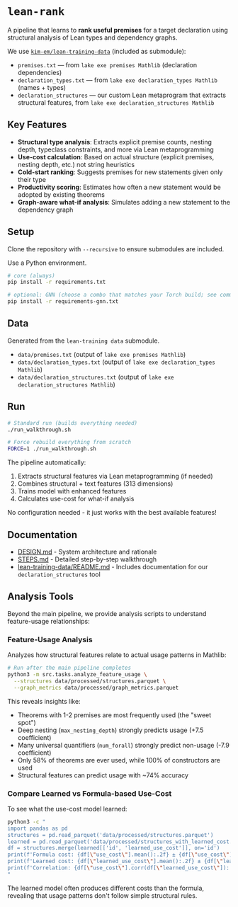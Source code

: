 # `lean-rank`

A pipeline that learns to **rank useful premises** for a target declaration using structural analysis of Lean types and dependency graphs.

We use [`kim-em/lean-training-data`](https://github.com/kim-em/lean-training-data) (included as submodule):
- `premises.txt` — from `lake exe premises Mathlib` (declaration dependencies)
- `declaration_types.txt` — from `lake exe declaration_types Mathlib` (names + types)
- `declaration_structures` — our custom Lean metaprogram that extracts structural features, from `lake exe declaration_structures Mathlib`

## Key Features

- **Structural type analysis**: Extracts explicit premise counts, nesting depth, typeclass constraints, and more via Lean metaprogramming
- **Use-cost calculation**: Based on actual structure (explicit premises, nesting depth, etc.) not string heuristics
- **Cold-start ranking**: Suggests premises for new statements given only their type
- **Productivity scoring**: Estimates how often a new statement would be adopted by existing theorems
- **Graph-aware what-if analysis**: Simulates adding a new statement to the dependency graph

## Setup

Clone the repository with `--recursive` to ensure submodules are included.

Use a Python environment.
```bash
# core (always)
pip install -r requirements.txt

# optional: GNN (choose a combo that matches your Torch build; see comments inside)
pip install -r requirements-gnn.txt
```

## Data

Generated from the `lean-training data` submodule.

- `data/premises.txt` (output of `lake exe premises Mathlib`)
- `data/declaration_types.txt` (output of `lake exe declaration_types Mathlib`)
- `data/declaration_structures.txt` (output of `lake exe declaration_structures Mathlib`)

## Run

```bash
# Standard run (builds everything needed)
./run_walkthrough.sh

# Force rebuild everything from scratch
FORCE=1 ./run_walkthrough.sh
```

The pipeline automatically:
1. Extracts structural features via Lean metaprogramming (if needed)
2. Combines structural + text features (313 dimensions)
3. Trains model with enhanced features
4. Calculates use-cost for what-if analysis

No configuration needed - it just works with the best available features!

## Documentation

- [DESIGN.md](DESIGN.md) - System architecture and rationale
- [STEPS.md](STEPS.md) - Detailed step-by-step walkthrough
- [lean-training-data/README.md](lean-training-data/README.md#declaration_structures) - Includes documentation for our `declaration_structures` tool

## Analysis Tools

Beyond the main pipeline, we provide analysis scripts to understand feature-usage relationships:

### Feature-Usage Analysis

Analyzes how structural features relate to actual usage patterns in Mathlib:

```bash
# Run after the main pipeline completes
python3 -m src.tasks.analyze_feature_usage \
  --structures data/processed/structures.parquet \
  --graph_metrics data/processed/graph_metrics.parquet
```

This reveals insights like:
- Theorems with 1-2 premises are most frequently used (the "sweet spot")
- Deep nesting (`max_nesting_depth`) strongly predicts usage (+7.5 coefficient)
- Many universal quantifiers (`num_forall`) strongly predict non-usage (-7.9 coefficient)
- Only 58% of theorems are ever used, while 100% of constructors are used
- Structural features can predict usage with ~74% accuracy

### Compare Learned vs Formula-based Use-Cost

To see what the use-cost model learned:

```bash
python3 -c "
import pandas as pd
structures = pd.read_parquet('data/processed/structures.parquet')
learned = pd.read_parquet('data/processed/structures_with_learned_cost.parquet')
df = structures.merge(learned[['id', 'learned_use_cost']], on='id')
print(f'Formula cost: {df[\"use_cost\"].mean():.2f} ± {df[\"use_cost\"].std():.2f}')
print(f'Learned cost: {df[\"learned_use_cost\"].mean():.2f} ± {df[\"learned_use_cost\"].std():.2f}')
print(f'Correlation: {df[\"use_cost\"].corr(df[\"learned_use_cost\"]):.2f}')
"
```

The learned model often produces different costs than the formula, revealing that usage patterns don't follow simple structural rules.

